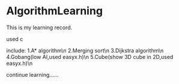 # AlgorithmLearning
This is my learning record.

used c

include:
1.A* algorithm\n
2.Merging sort\n
3.Dijkstra algorithm\n
4.Gobang(low AI,used easyx.h)\n
5.Cube(show 3D cube in 2D,used easyx.h)\n

continue learning......
